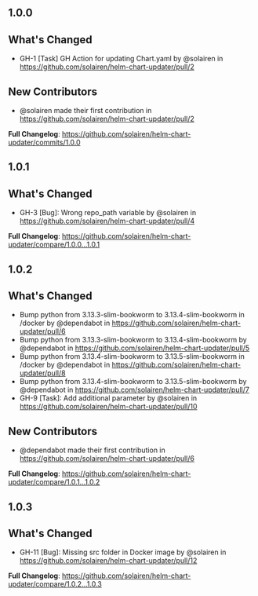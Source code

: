 

## 1.0.0

## What's Changed
* GH-1 [Task] GH Action for updating Chart.yaml by @solairen in https://github.com/solairen/helm-chart-updater/pull/2

## New Contributors
* @solairen made their first contribution in https://github.com/solairen/helm-chart-updater/pull/2

**Full Changelog**: https://github.com/solairen/helm-chart-updater/commits/1.0.0

## 1.0.1

## What's Changed
* GH-3 [Bug]: Wrong repo_path variable by @solairen in https://github.com/solairen/helm-chart-updater/pull/4


**Full Changelog**: https://github.com/solairen/helm-chart-updater/compare/1.0.0...1.0.1


## 1.0.2

## What's Changed
* Bump python from 3.13.3-slim-bookworm to 3.13.4-slim-bookworm in /docker by @dependabot in https://github.com/solairen/helm-chart-updater/pull/6
* Bump python from 3.13.3-slim-bookworm to 3.13.4-slim-bookworm by @dependabot in https://github.com/solairen/helm-chart-updater/pull/5
* Bump python from 3.13.4-slim-bookworm to 3.13.5-slim-bookworm in /docker by @dependabot in https://github.com/solairen/helm-chart-updater/pull/8
* Bump python from 3.13.4-slim-bookworm to 3.13.5-slim-bookworm by @dependabot in https://github.com/solairen/helm-chart-updater/pull/7
* GH-9 [Task]: Add additional parameter by @solairen in https://github.com/solairen/helm-chart-updater/pull/10

## New Contributors
* @dependabot made their first contribution in https://github.com/solairen/helm-chart-updater/pull/6

**Full Changelog**: https://github.com/solairen/helm-chart-updater/compare/1.0.1...1.0.2

## 1.0.3

## What's Changed
* GH-11 [Bug]: Missing src folder in Docker image by @solairen in https://github.com/solairen/helm-chart-updater/pull/12


**Full Changelog**: https://github.com/solairen/helm-chart-updater/compare/1.0.2...1.0.3